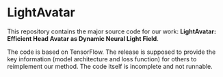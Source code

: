 # LightAvatar

This repository contains the major source code for our work: **LightAvatar:
Efficient Head Avatar as Dynamic Neural Light Field**.

The code is based on TensorFlow. The release is supposed to provide the key
information (model architecture and loss function) for others to reimplement our
method. The code itself is incomplete and not runnable.
